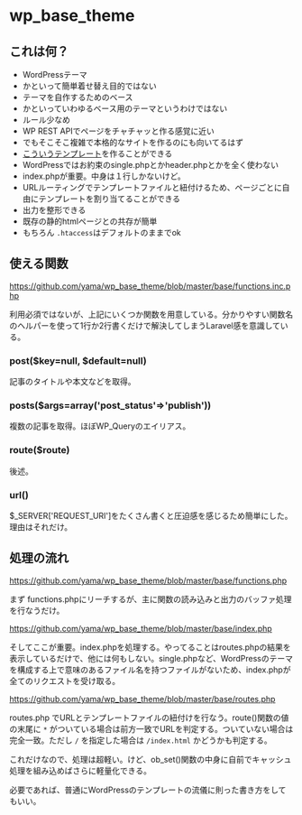# wp_base_theme

## これは何？

* WordPressテーマ
* かといって簡単着せ替え目的ではない
* テーマを自作するためのベース
* かといっていわゆるベース用のテーマというわけではない
* ルール少なめ
* WP REST APIでページをチャチャッと作る感覚に近い
* でもそこそこ複雑で本格的なサイトを作るのにも向いてるはず
* [こういうテンプレート](base/tpl/sample/detail.html)を作ることができる
* WordPressではお約束のsingle.phpとかheader.phpとかを全く使わない
* index.phpが重要。中身は１行しかないけど。
* URLルーティングでテンプレートファイルと紐付けるため、ページごとに自由にテンプレートを割り当てることができる
* 出力を整形できる
* 既存の静的htmlページとの共存が簡単
* もちろん `.htaccess`はデフォルトのままでok

## 使える関数

https://github.com/yama/wp_base_theme/blob/master/base/functions.inc.php

利用必須ではないが、上記にいくつか関数を用意している。分かりやすい関数名のヘルパーを使って1行か2行書くだけで解決してしまうLaravel感を意識している。

### post($key=null, $default=null)

記事のタイトルや本文などを取得。

### posts($args=array('post_status'=>'publish'))

複数の記事を取得。ほぼWP_Queryのエイリアス。

### route($route)

後述。

### url()

$_SERVER\['REQUEST_URI'\]をたくさん書くと圧迫感を感じるため簡単にした。理由はそれだけ。

## 処理の流れ

https://github.com/yama/wp_base_theme/blob/master/base/functions.php

まず functions.phpにリーチするが、主に関数の読み込みと出力のバッファ処理を行なうだけ。

https://github.com/yama/wp_base_theme/blob/master/base/index.php

そしてここが重要。index.phpを処理する。やってることはroutes.phpの結果を表示しているだけで、他には何もしない。single.phpなど、WordPressのテーマを構成する上で意味のあるファイル名を持つファイルがないため、index.phpが全てのリクエストを受け取る。

https://github.com/yama/wp_base_theme/blob/master/base/routes.php

routes.php でURLとテンプレートファイルの紐付けを行なう。route()関数の値の末尾に `*` がついている場合は前方一致でURLを判定する。ついていない場合は完全一致。ただし `/` を指定した場合は `/index.html` かどうかも判定する。

これだけなので、処理は超軽い。けど、ob_set()関数の中身に自前でキャッシュ処理を組み込めばさらに軽量化できる。

必要であれば、普通にWordPressのテンプレートの流儀に則った書き方をしてもいい。
